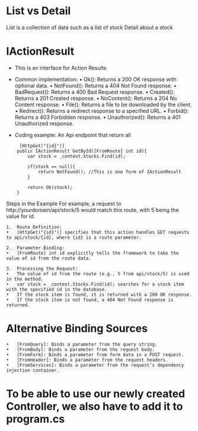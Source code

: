 # List vs Detail
List is a collection of data such as a list of stock
Detail about a stock 

# IActionResult
- This is an interface for Action Results
- Common implementation: 
    •	Ok(): Returns a 200 OK response with optional data.
    •	NotFound(): Returns a 404 Not Found response.
    •	BadRequest(): Returns a 400 Bad Request response.
    •	Created(): Returns a 201 Created response.
    •	NoContent(): Returns a 204 No Content response.
    •	File(): Returns a file to be downloaded by the client.
    •	Redirect(): Returns a redirect response to a specified URL.
    •	Forbid(): Returns a 403 Forbidden response.
    •	Unauthorized(): Returns a 401 Unauthorized response.

- Coding example: 
An Api endpoint that return all 
```
     [HttpGet("{id}")] 
    public IActionResult GetById([FromRoute] int id){
        var stock = _context.Stocks.Find(id);

        if(stock == null){
            return NotFound(); //This is one form of IActionResult
        }

        return Ok(stock); 
    }
```

Steps in the Example
For example, a request to http://yourdomain/api/stock/5 would match this route, with 5 being the value for id.
	
    1.	Route Definition:
	•	[HttpGet("{id}")] specifies that this action handles GET requests to api/stock/{id}, where {id} is a route parameter.

	2.	Parameter Binding:
	•	[FromRoute] int id explicitly tells the framework to take the value of id from the route data.

	3.	Processing the Request:
	•	The value of id from the route (e.g., 5 from api/stock/5) is used in the method.
	•	var stock = _context.Stocks.Find(id); searches for a stock item with the specified id in the database.
	•	If the stock item is found, it is returned with a 200 OK response.
	•	If the stock item is not found, a 404 Not Found response is returned.
 
# Alternative Binding Sources
	•	[FromQuery]: Binds a parameter from the query string.
	•	[FromBody]: Binds a parameter from the request body.
	•	[FromForm]: Binds a parameter from form data in a POST request.
	•	[FromHeader]: Binds a parameter from the request headers.
	•	[FromServices]: Binds a parameter from the request’s dependency injection container.

# To be able to use our newly created Controller, we also have to add it to program.cs

